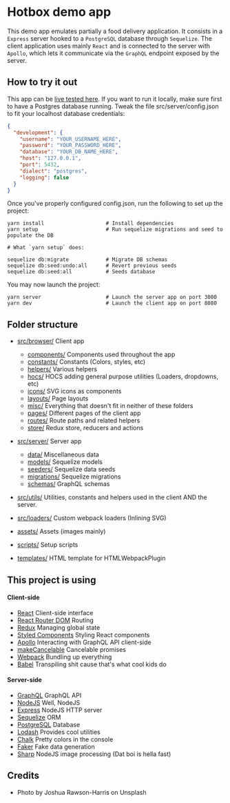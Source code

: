 # Hotbox demo app

This demo app emulates partially a food delivery application. It consists in a `Express` server hooked to a `PostgreSQL` database through `Sequelize`.
The client application uses mainly `React` and is connected to the server with `Apollo`, which lets it communicate via the `GraphQL` endpoint exposed by the server.

## How to try it out

This app can be [live tested here](https://hotbox-demo.herokuapp.com/).
If you want to run it locally, make sure first to have a Postgres database running.
Tweak the file src/server/config.json to fit your localhost database credentials:

```json
{
  "development": {
    "username": "YOUR_USERNAME_HERE",
    "password": "YOUR_PASSWORD_HERE",
    "database": "YOUR_DB_NAME_HERE",
    "host": "127.0.0.1",
    "port": 5432,
    "dialect": "postgres",
    "logging": false
  }
}
```

Once you've properly configured config.json, run the following to set up the project:

```
yarn install                    # Install dependencies
yarn setup                      # Run sequelize migrations and seed to populate the DB

# What `yarn setup` does:

sequelize db:migrate            # Migrate DB schemas
sequelize db:seed:undo:all      # Revert previous seeds
sequelize db:seed:all           # Seeds database
```

You may now launch the project:

```
yarn server                     # Launch the server app on port 3000
yarn dev                        # Launch the client app on port 8080
```

## Folder structure

* [src/browser/](./src/browser/) Client app
    * [components/](./src/browser/components/) Components used throughout the app
    * [constants/](./src/browser/constants/) Constants (Colors, styles, etc)
    * [helpers/](./src/browser/helpers/) Various helpers
    * [hocs/](./src/browser/hocs/) HOCS adding general purpose utilities (Loaders, dropdowns, etc)
    * [icons/](./src/browser/icons/) SVG icons as components
    * [layouts/](./src/browser/layouts/) Page layouts
    * [misc/](./src/browser/misc/) Everything that doesn't fit in neither of these folders
    * [pages/](./src/browser/pages/) Different pages of the client app
    * [routes/](./src/browser/routes/) Route paths and related helpers
    * [store/](./src/browser/store/) Redux store, reducers and actions

* [src/server/](./src/server/) Server app
    * [data/](./src/server/data/) Miscellaneous data
    * [models/](./src/server/models/) Sequelize models
    * [seeders/](./src/server/seeders/) Sequelize data seeds
    * [migrations/](./src/server/migrations/) Sequelize migrations
    * [schemas/](./src/server/schemas/) GraphQL schemas

* [src/utils/](./src/utils/) Utilities, constants and helpers used in the client AND the server.

* [src/loaders/](./src/loaders/) Custom webpack loaders (Inlining SVG)

* [assets/](./assets/) Assets (images mainly)

* [scripts/](./scripts/) Setup scripts

* [templates/](./src/templates/) HTML template for HTMLWebpackPlugin

## This project is using
#### Client-side
* [React](https://reactjs.org/) Client-side interface
* [React Router DOM](https://www.npmjs.com/package/react-router-dom) Routing
* [Redux](https://redux.js.org/) Managing global state
* [Styled Components](https://www.styled-components.com/) Styling React components
* [Apollo](https://github.com/apollographql) Interacting with GraphQL API client-side
* [makeCancelable](https://www.npmjs.com/package/makecancelable) Cancelable promises
* [Webpack](https://webpack.js.org/) Bundling up everything
* [Babel](https://babeljs.io/) Transpiling shit cause that's what cool kids do

#### Server-side

* [GraphQL](https://graphql.org/) GraphQL API
* [NodeJS](https://nodejs.org/en/) Well, NodeJS
* [Express](https://expressjs.com/) NodeJS HTTP server
* [Sequelize](http://docs.sequelizejs.com/) ORM
* [PostgreSQL](https://www.postgresql.org/) Database
* [Lodash](https://lodash.com/) Provides cool utilities
* [Chalk](https://github.com/chalk/chalk) Pretty colors in the console
* [Faker](https://github.com/marak/Faker.js/) Fake data generation
* [Sharp](https://github.com/lovell/sharp) NodeJS image processing (Dat boi is hella fast)

## Credits

* Photo by Joshua Rawson-Harris on Unsplash
